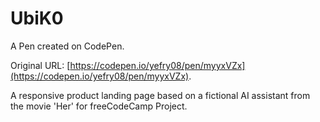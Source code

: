 # UbiK0

A Pen created on CodePen.

Original URL: [https://codepen.io/yefry08/pen/myyxVZx](https://codepen.io/yefry08/pen/myyxVZx).

A responsive  product landing page based on a fictional AI assistant from the movie 'Her'  for freeCodeCamp Project.